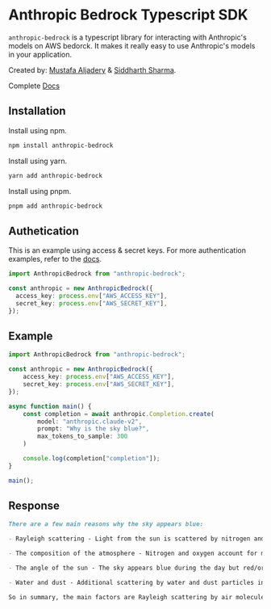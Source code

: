 # Anthropic Bedrock Typescript SDK

`anthropic-bedrock` is a typescript library for interacting with Anthropic's models on AWS bedorck. It makes it really easy to use Anthropic's models in your application.

Created by: [Mustafa Aljadery](https://www.maxaljadery.com/) & [Siddharth Sharma](https://stanford.edu/~sidshr/).

Complete [Docs](https://www.anthropic-bedrock.com/)

## Installation

Install using npm.

```bash copy
npm install anthropic-bedrock
```

Install using yarn.

```bash copy
yarn add anthropic-bedrock
```

Install using pnpm.

```bash copy
pnpm add anthropic-bedrock
```

## Authetication

This is an example using access & secret keys. For more authentication examples, refer to the [docs](https://www.anthropic-bedrock.com/).

```typescript copy
import AnthropicBedrock from "anthropic-bedrock";

const anthropic = new AnthropicBedrock({
  access_key: process.env["AWS_ACCESS_KEY"],
  secret_key: process.env["AWS_SECRET_KEY"],
});
```

## Example

```typescript copy
import AnthropicBedrock from "anthropic-bedrock";

const anthropic = new AnthropicBedrock({
    access_key: process.env["AWS_ACCESS_KEY"],
    secret_key: process.env["AWS_SECRET_KEY"],
});

async function main() {
    const completion = await anthropic.Completion.create(
        model: "anthropic.claude-v2",
        prompt: "Why is the sky blue?",
        max_tokens_to_sample: 300
    )

    console.log(completion["completion"]);
}

main();
```

## Response

```markdown
There are a few main reasons why the sky appears blue:

- Rayleigh scattering - Light from the sun is scattered by nitrogen and oxygen molecules in the atmosphere. Shorter wavelengths like blue and violet are scattered more easily than longer wavelengths, making the sky appear blue.

- The composition of the atmosphere - Nitrogen and oxygen account for most of the atmosphere. These gases are efficient at scattering blue light.

- The angle of the sun - The sky appears blue during the day but red/orange during sunrise and sunset because of the angle sunlight has to pass through the atmosphere. More blue light is scattered away from the line of sight when the sun is higher overhead.

- Water and dust - Additional scattering by water and dust particles in the atmosphere can also contribute to the blue color.

So in summary, the main factors are Rayleigh scattering by air molecules that preferentially scatters blue light, the gases that make up our atmosphere, and the angle/amount of atmosphere sunlight has to pass through. This gives the sky its familiar blue hue during the day.
```
